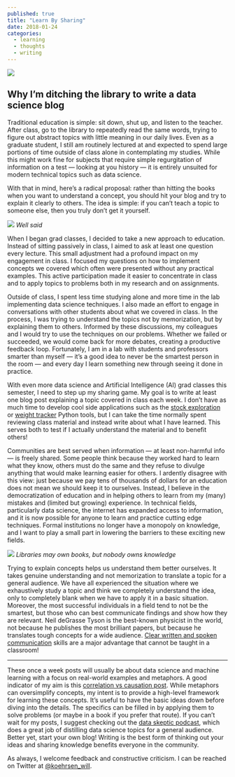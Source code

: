 ```yaml
---
published: true
title: "Learn By Sharing"
date: 2018-01-24
categories:
  - learning
  - thoughts
  - writing
---
```


![](https://miro.medium.com/max/2000/0*wt6UqWGHt-waLgJ0.?q=20)

## Why I’m ditching the library to write a data science blog

Traditional education is simple: sit down, shut up, and listen to the teacher. After class, go to the library to repeatedly read the same words, trying to figure out abstract topics with little meaning in our daily lives. Even as a graduate student, I still am routinely lectured at and expected to spend large portions of time outside of class alone in contemplating my studies. While this might work fine for subjects that require simple regurgitation of information on a test — looking at you history — it is entirely unsuited for modern technical topics such as data science.

With that in mind, here’s a radical proposal: rather than hitting the books when you want to understand a concept, you should hit your blog and try to explain it clearly to others. The idea is simple: if you can’t teach a topic to someone else, then you truly don’t get it yourself.

![](https://miro.medium.com/max/2000/1*jicpyGeSX6puqOLlPYW6gQ.jpeg?q=20)
*Well said*

When I began grad classes, I decided to take a new approach to education. Instead of sitting passively in class, I aimed to ask at least one question every lecture. This small adjustment had a profound impact on my engagement in class. I focused my questions on how to implement concepts we covered which often were presented without any practical examples. This active participation made it easier to concentrate in class and to apply topics to problems both in my research and on assignments.

<!--more-->

Outside of class, I spent less time studying alone and more time in the lab implementing data science techniques. I also made an effort to engage in conversations with other students about what we covered in class. In the process, I was trying to understand the topics not by memorization, but by explaining them to others. Informed by these discussions, my colleagues and I would try to use the techniques on our problems. Whether we failed or succeeded, we would come back for more debates, creating a productive feedback loop. Fortunately, I am in a lab with students and professors smarter than myself — it’s a good idea to never be the smartest person in the room — and every day I learn something new through seeing it done in practice.

With even more data science and Artificial Intelligence (AI) grad classes this semester, I need to step up my sharing game. My goal is to write at least one blog post explaining a topic covered in class each week. I don’t have as much time to develop cool side applications such as the [stock exploration](/stock-analysis-in-python-a0054e2c1a4c?) or [weight tracker](https://github.com/WillKoehrsen/Data-Analysis/tree/master/weighter?) Python tools, but I can take the time normally spent reviewing class material and instead write about what I have learned. This serves both to test if I actually understand the material and to benefit others!

Communities are best served when information — at least non-harmful info— is freely shared. Some people think because they worked hard to learn what they know, others must do the same and they refuse to divulge anything that would make learning easier for others. I ardently disagree with this view: just because we pay tens of thousands of dollars for an education does not mean we should keep it to ourselves. Instead, I believe in the democratization of education and in helping others to learn from my (many) mistakes and (limited but growing) experience. In technical fields, particularly data science, the internet has expanded access to information, and it is now possible for anyone to learn and practice cutting edge techniques. Formal institutions no longer have a monopoly on knowledge, and I want to play a small part in lowering the barriers to these exciting new fields.

![](https://miro.medium.com/max/2000/0*ITqp8gn8S4TgtPba.?q=20)
*Libraries may own books, but nobody owns knowledge*

Trying to explain concepts helps us understand them better ourselves. It takes genuine understanding and not memorization to translate a topic for a general audience. We have all experienced the situation where we exhaustively study a topic and think we completely understand the idea, only to completely blank when we have to apply it in a basic situation. Moreover, the most successful individuals in a field tend to not be the smartest, but those who can best communicate findings and show how they are relevant. Neil deGrasse Tyson is the best-known physicist in the world, not because he publishes the most brilliant papers, but because he translates tough concepts for a wide audience. [Clear written and spoken communication](https://medium.com/@williamkoehrsen/real-life-superpowers-c69d66b51ed4?) skills are a major advantage that cannot be taught in a classroom!

* * *

These once a week posts will usually be about data science and machine learning with a focus on real-world examples and metaphors. A good indicator of my aim is this [correlation vs causation post](/correlation-vs-causation-a-real-world-example-9e939c85581e?). While metaphors can oversimplify concepts, my intent is to provide a high-level framework for learning these concepts. It’s useful to have the basic ideas down before diving into the details. The specifics can be filled in by applying them to solve problems (or maybe in a book if you prefer that route). If you can’t wait for my posts, I suggest checking out the [data skeptic podcast](https://dataskeptic.com/podcast/?), which does a great job of distilling data science topics for a general audience. Better yet, start your own blog! Writing is the best form of thinking out your ideas and sharing knowledge benefits everyone in the community.

As always, I welcome feedback and constructive criticism. I can be reached on Twitter at [@koehrsen_will](https://twitter.com/koehrsen_will?).
